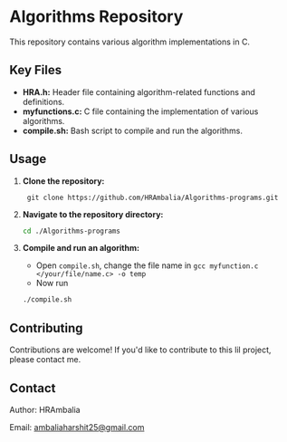 # Algorithms Repository

This repository contains various algorithm implementations in C.

## Key Files

* **HRA.h:** Header file containing algorithm-related functions and definitions.
* **myfunctions.c:** C file containing the implementation of various algorithms.
* **compile.sh:** Bash script to compile and run the algorithms.

## Usage

1. **Clone the repository:**

   ```git
    git clone https://github.com/HRAmbalia/Algorithms-programs.git
    ```

2. **Navigate to the repository directory:**
    ```bash
    cd ./Algorithms-programs
    ```

3. **Compile and run an algorithm:**
    - Open ```compile.sh```, change the file name in ```gcc myfunction.c </your/file/name.c> -o temp```
    - Now run
    ```bash
    ./compile.sh
    ```

## Contributing

Contributions are welcome! If you'd like to contribute to this lil project, please contact me.

## Contact

Author: HRAmbalia

Email: ambaliaharshit25@gmail.com